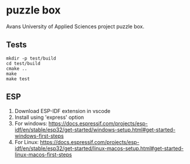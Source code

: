 # puzzle box

Avans University of Applied Sciences project puzzle box.

## Tests

```
mkdir -p test/build
cd test/build
cmake ..
make
make test
```

## ESP
1. Download ESP-IDF extension in vscode
2. Install using 'express' option
3. For windows: https://docs.espressif.com/projects/esp-idf/en/stable/esp32/get-started/windows-setup.html#get-started-windows-first-steps
4. For Linux: https://docs.espressif.com/projects/esp-idf/en/stable/esp32/get-started/linux-macos-setup.html#get-started-linux-macos-first-steps
